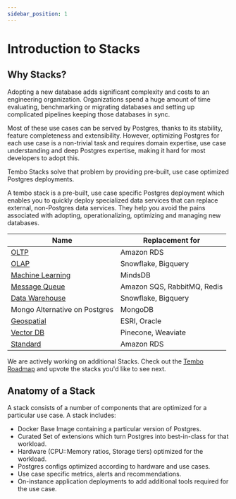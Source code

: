 ```yaml
---
sidebar_position: 1
---
```


# Introduction to Stacks

## Why Stacks?

Adopting a new database adds significant complexity and costs to an engineering organization. Organizations spend a huge amount of time evaluating, benchmarking or migrating databases and setting up complicated pipelines keeping those databases in sync.

Most of these use cases can be served by Postgres, thanks to its stability, feature completeness and extensibility. However, optimizing Postgres for each use case is a non-trivial task and requires domain expertise, use case understanding and deep Postgres expertise, making it hard for most developers to adopt this.

Tembo Stacks solve that problem by providing pre-built, use case optimized Postgres deployments.

A tembo stack is a pre-built, use case specific Postgres deployment which enables you to quickly deploy specialized data services that can replace external, non-Postgres data services. They help you avoid the pains associated with adopting, operationalizing, optimizing and managing new databases.

|Name|Replacement for|
|----|---------------|
|[OLTP](oltp.md)| Amazon RDS |
|[OLAP](olap.md)| Snowflake, Bigquery |
|[Machine Learning](machine-learning.md)| MindsDB |
|[Message Queue](message-queue.md)| Amazon SQS, RabbitMQ, Redis |
|[Data Warehouse](datawarehouse.md)| Snowflake, Bigquery |
|Mongo Alternative on Postgres| MongoDB | 
|[Geospatial](geospatial.md)| ESRI, Oracle | 
|[Vector DB](vector-db.md)| Pinecone, Weaviate |
|[Standard](standard.md)| Amazon RDS |

We are actively working on additional Stacks. Check out the [Tembo Roadmap](https://roadmap.tembo.io/roadmap) and upvote the stacks you'd like to see next.

## Anatomy of a Stack

A stack consists of a number of components that are optimized for a particular use case. A stack includes:

* Docker Base Image containing a particular version of Postgres.
* Curated Set of extensions which turn Postgres into best-in-class for that workload.
* Hardware (CPU::Memory ratios, Storage tiers) optimized for the workload.
* Postgres configs optimized according to hardware and use cases.
* Use case specific metrics, alerts and recommendations.
* On-instance application deployments to add additional tools required for the use case.
